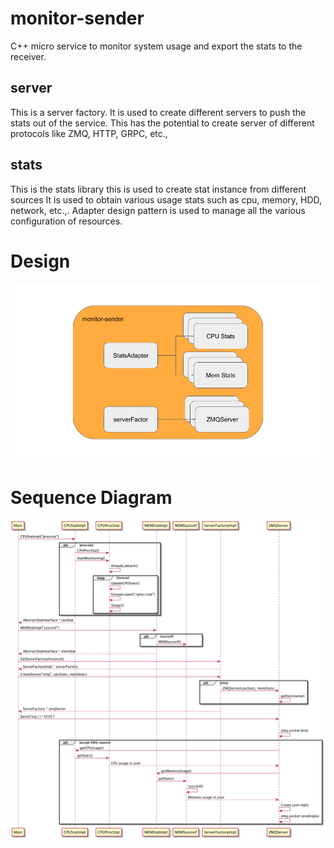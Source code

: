 # monitor-sender
C++ micro service to monitor system usage and export the stats to the receiver.

## server
This is a server factory.
It is used to create different servers to push the stats out of the service.
This has the potential to create server of different protocols like ZMQ, HTTP, GRPC, etc.,

## stats
This is the stats library
this is used to create stat instance from different sources
It is used to obtain various usage stats such as cpu, memory, HDD, network, etc.,.
Adapter design pattern is used to manage all the various configuration of resources.

# Design
![Design](monitor-sender-Designs.png?raw=true "Title")

# Sequence Diagram
![Sequence Diagram](monitor_sender_sequence.png?raw=true "Title")